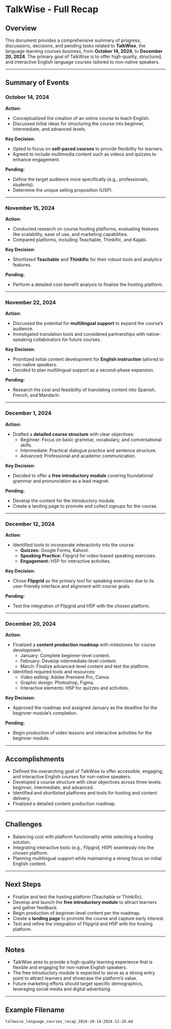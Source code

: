 # TalkWise - Full Recap

## Overview
This document provides a comprehensive summary of progress, discussions, decisions, and pending tasks related to **TalkWise**, the language learning courses business, from **October 14, 2024**, to **December 20, 2024**. The primary goal of TalkWise is to offer high-quality, structured, and interactive English language courses tailored to non-native speakers.

---

## Summary of Events

### October 14, 2024
**Action:**
- Conceptualized the creation of an online course to teach English.
- Discussed initial ideas for structuring the course into beginner, intermediate, and advanced levels.

**Key Decision:**
- Opted to focus on **self-paced courses** to provide flexibility for learners.
- Agreed to include multimedia content such as videos and quizzes to enhance engagement.

**Pending:**
- Define the target audience more specifically (e.g., professionals, students).
- Determine the unique selling proposition (USP).

---

### November 15, 2024
**Action:**
- Conducted research on course hosting platforms, evaluating features like scalability, ease of use, and marketing capabilities.
- Compared platforms, including Teachable, Thinkific, and Kajabi.

**Key Decision:**
- Shortlisted **Teachable** and **Thinkific** for their robust tools and analytics features.

**Pending:**
- Perform a detailed cost-benefit analysis to finalize the hosting platform.

---

### November 22, 2024
**Action:**
- Discussed the potential for **multilingual support** to expand the course’s audience.
- Investigated translation tools and considered partnerships with native-speaking collaborators for future courses.

**Key Decision:**
- Prioritized initial content development for **English instruction** tailored to non-native speakers.
- Decided to plan multilingual support as a second-phase expansion.

**Pending:**
- Research the cost and feasibility of translating content into Spanish, French, and Mandarin.

---

### December 1, 2024
**Action:**
- Drafted a **detailed course structure** with clear objectives:
  - Beginner: Focus on basic grammar, vocabulary, and conversational skills.
  - Intermediate: Practical dialogue practice and sentence structure.
  - Advanced: Professional and academic communication.

**Key Decision:**
- Decided to offer a **free introductory module** covering foundational grammar and pronunciation as a lead magnet.

**Pending:**
- Develop the content for the introductory module.
- Create a landing page to promote and collect signups for the course.

---

### December 12, 2024
**Action:**
- Identified tools to incorporate interactivity into the course:
  - **Quizzes:** Google Forms, Kahoot.
  - **Speaking Practice:** Flipgrid for video-based speaking exercises.
  - **Engagement:** H5P for interactive activities.

**Key Decision:**
- Chose **Flipgrid** as the primary tool for speaking exercises due to its user-friendly interface and alignment with course goals.

**Pending:**
- Test the integration of Flipgrid and H5P with the chosen platform.

---

### December 20, 2024
**Action:**
- Finalized a **content production roadmap** with milestones for course development:
  - January: Complete beginner-level content.
  - February: Develop intermediate-level content.
  - March: Finalize advanced-level content and test the platform.
- Identified required tools and resources:
  - Video editing: Adobe Premiere Pro, Canva.
  - Graphic design: Photoshop, Figma.
  - Interactive elements: H5P for quizzes and activities.

**Key Decision:**
- Approved the roadmap and assigned January as the deadline for the beginner module’s completion.

**Pending:**
- Begin production of video lessons and interactive activities for the beginner module.

---

## Accomplishments
- Defined the overarching goal of TalkWise to offer accessible, engaging, and interactive English courses for non-native speakers.
- Developed a course structure with clear objectives across three levels: beginner, intermediate, and advanced.
- Identified and shortlisted platforms and tools for hosting and content delivery.
- Finalized a detailed content production roadmap.

---

## Challenges
- Balancing cost with platform functionality while selecting a hosting solution.
- Integrating interactive tools (e.g., Flipgrid, H5P) seamlessly into the chosen platform.
- Planning multilingual support while maintaining a strong focus on initial English content.

---

## Next Steps
- Finalize and test the hosting platform (Teachable or Thinkific).
- Develop and launch the **free introductory module** to attract learners and gather feedback.
- Begin production of beginner-level content per the roadmap.
- Create a **landing page** to promote the course and capture early interest.
- Test and refine the integration of Flipgrid and H5P with the hosting platform.

---

## Notes
- TalkWise aims to provide a high-quality learning experience that is flexible and engaging for non-native English speakers.
- The free introductory module is expected to serve as a strong entry point to attract learners and showcase the platform’s value.
- Future marketing efforts should target specific demographics, leveraging social media and digital advertising.

---

## Example Filename
```plaintext
talkwise_language_courses_recap_2024-10-14-2024-12-20.md
```

